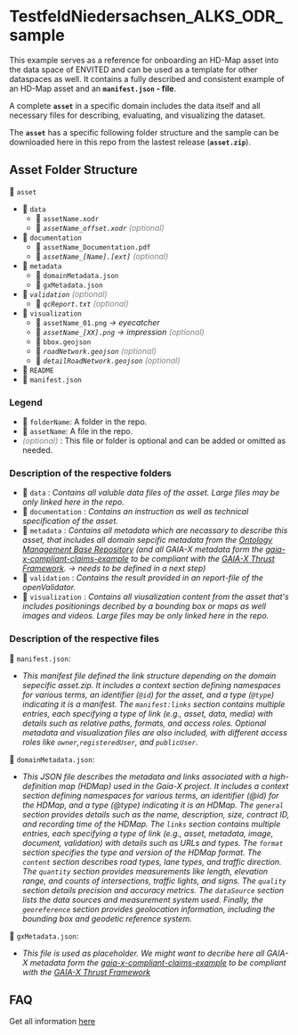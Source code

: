# TestfeldNiedersachsen_ALKS_ODR_sample

This example serves as a reference for onboarding an HD-Map asset into the data space of ENVITED and can be used as a template for other dataspaces as well.  It contains a fully described and consistent example of an HD-Map asset and an **`manifest.json` - file**.

A complete **`asset`** in a specific domain includes the data itself and all necessary files for describing, evaluating, and visualizing the dataset.

The **`asset`** has a specific following folder structure and the sample can be downloaded here in this repo from the lastest release (**`asset.zip`**).

## Asset Folder Structure

📁 `asset`

- 📁 `data`
  - 📄 `assetName.xodr`
  - 📄 *`assetName_offset.xodr`* <i style="color:gray;">(optional)</i>
- 📁 `documentation`
  - 📄 `assetName_Documentation.pdf`
  - 📄 *`assetName_[Name].[ext]`* <i style="color:gray;">(optional)</i>
- 📁 `metadata`
  - 📄 `domainMetadata.json`
  - 📄 `gxMetadata.json`
- 📁 *`validation`* <i style="color:gray;">(optional)</i>
  - 📄 *`qcReport.txt`* <i style="color:gray;">(optional)</i>
- 📁 `visualization`
  - 📄 `assetName_01.png` *-> eyecatcher*
  - 📄 *`assetName_[XX].png`* *-> impression* <i style="color:gray;">(optional)</i>
  - 📄 `bbox.geojson`
  - 📄 *`roadNetwork.geojson`* <i style="color:gray;">(optional)</i>
  - 📄 *`detailRoadNetwork.geojson`* <i style="color:gray;">(optional)</i>
- 📄 `README`
- 📄 `manifest.json`

### Legend

- 📁 `folderName`: A folder in the repo.
- 📄 `assetName`: A file in the repo.
-  <i style="color:gray;">(optional)</i> : This file or folder is optional and can be added or omitted as needed.

### Description of the respective folders

- 📁 `data` : *Contains all valuble data files of the asset. Large files may be only linked here in the repo.*
- 📁 `documentation` :   *Contains an instruction as well as technical specification of the asset.*
- 📁 `metadata` :   *Contains all metadata which are necassary to describe this asset, that includes all domain sepcific metadata from the [Ontology Management Base Repository](https://github.com/GAIA-X4PLC-AAD/ontology-management-base) (and all GAIA-X metadata form the [gaia-x-compliant-claims-example](https://github.com/GAIA-X4PLC-AAD/gaia-x-compliant-claims-example) to be compliant with the [GAIA-X Thrust Framework](https://docs.gaia-x.eu/policy-rules-committee/trust-framework/22.10/). -> needs to be defined in a next step)*
- 📁 `validation` :   *Contains the result provided in an report-file of the openValidator.*
- 📁 `visualization` : *Contains all viusalization content from the asset that's includes positionings decribed by a bounding box or maps as well images and videos. Large files may be only linked here in the repo.*

### Description of the respective files

📄 `manifest.json`:

- *This manifest file defined the link structure depending on the domain sepecific asset.zip. It includes a context section defining namespaces for various terms, an identifier (`@id`) for the asset, and a type (`@type`) indicating it is a manifest. The `manifest:links` section contains multiple entries, each specifying a type of link (e.g., asset, data, media) with details such as relative paths, formats, and access roles. Optional metadata and visualization files are also included, with different access roles like `owner`,`registeredUser`, and `publicUser`.*

📄 `domainMetadata.json`:

- *This JSON file describes the metadata and links associated with a high-definition map (HDMap) used in the Gaia-X project. It includes a context section defining namespaces for various terms, an identifier (@id) for the HDMap, and a type (@type) indicating it is an HDMap. The `general` section provides details such as the name, description, size, contract ID, and recording time of the HDMap. The `links` section contains multiple entries, each specifying a type of link (e.g., asset, metadata, image, document, validation) with details such as URLs and types. The `format` section specifies the type and version of the HDMap format. The `content` section describes road types, lane types, and traffic direction. The `quantity` section provides measurements like length, elevation range, and counts of intersections, traffic lights, and signs. The `quality` section details precision and accuracy metrics. The `dataSource` section lists the data sources and measurement system used. Finally, the `georeference` section provides geolocation information, including the bounding box and geodetic reference system.*

📄 `gxMetadata.json`:

- *This file is used as placeholder. We might want to decribe here all GAIA-X metadata form the [gaia-x-compliant-claims-example](https://github.com/GAIA-X4PLC-AAD/gaia-x-compliant-claims-example) to be compliant with the [GAIA-X Thrust Framework](https://docs.gaia-x.eu/policy-rules-committee/trust-framework/22.10/)*

## FAQ

Get all information [here](https://github.com/GAIA-X4PLC-AAD/hd-map-asset-example)
